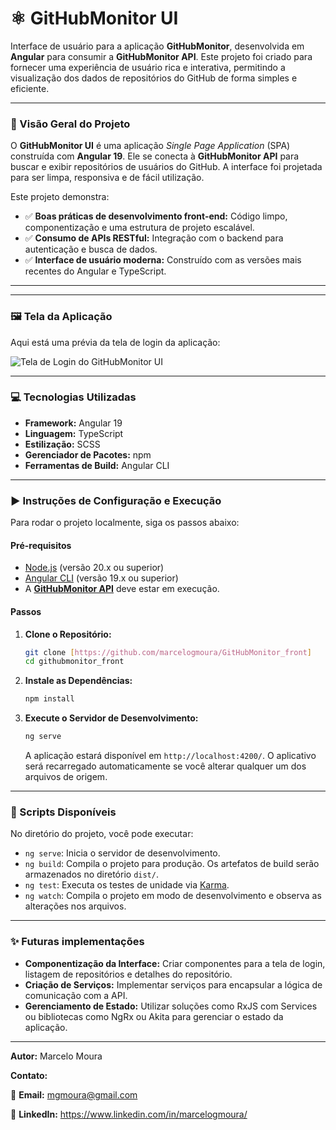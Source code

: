 # ⚛️ GitHubMonitor UI

Interface de usuário para a aplicação **GitHubMonitor**, desenvolvida em **Angular** para consumir a **GitHubMonitor API**. Este projeto foi criado para fornecer uma experiência de usuário rica e interativa, permitindo a visualização dos dados de repositórios do GitHub de forma simples e eficiente.

---

### 📝 Visão Geral do Projeto

O **GitHubMonitor UI** é uma aplicação _Single Page Application_ (SPA) construída com **Angular 19**. Ele se conecta à **GitHubMonitor API** para buscar e exibir repositórios de usuários do GitHub. A interface foi projetada para ser limpa, responsiva e de fácil utilização.

Este projeto demonstra:

* ✅ **Boas práticas de desenvolvimento front-end:** Código limpo, componentização e uma estrutura de projeto escalável.
* ✅ **Consumo de APIs RESTful:** Integração com o backend para autenticação e busca de dados.
* ✅ **Interface de usuário moderna:** Construído com as versões mais recentes do Angular e TypeScript.

---

---

### 🖼️ Tela da Aplicação

Aqui está uma prévia da tela de login da aplicação:

![Tela de Login do GitHubMonitor UI](https://i.postimg.cc/dtQT1xB4/Screenshot-13.jpg)

---


### 💻 Tecnologias Utilizadas

* **Framework:** Angular 19
* **Linguagem:** TypeScript
* **Estilização:** SCSS
* **Gerenciador de Pacotes:** npm
* **Ferramentas de Build:** Angular CLI

---

### ▶️ Instruções de Configuração e Execução

Para rodar o projeto localmente, siga os passos abaixo:

#### Pré-requisitos

* [Node.js](https://nodejs.org/) (versão 20.x ou superior)
* [Angular CLI](https://angular.io/cli) (versão 19.x ou superior)
* A **[GitHubMonitor API](https://github.com/marcelogmoura/GitHubMonitor.API)** deve estar em execução.

#### Passos

1.  **Clone o Repositório:**

    ```bash
    git clone [https://github.com/marcelogmoura/GitHubMonitor_front]
    cd githubmonitor_front
    ```

2.  **Instale as Dependências:**

    ```bash
    npm install
    ```

3.  **Execute o Servidor de Desenvolvimento:**

    ```bash
    ng serve
    ```

    A aplicação estará disponível em `http://localhost:4200/`. O aplicativo será recarregado automaticamente se você alterar qualquer um dos arquivos de origem.

---

### 📜 Scripts Disponíveis

No diretório do projeto, você pode executar:

* `ng serve`: Inicia o servidor de desenvolvimento.
* `ng build`: Compila o projeto para produção. Os artefatos de build serão armazenados no diretório `dist/`.
* `ng test`: Executa os testes de unidade via [Karma](https://karma-runner.github.io).
* `ng watch`: Compila o projeto em modo de desenvolvimento e observa as alterações nos arquivos.

---

### ✨ Futuras implementações

* **Componentização da Interface:** Criar componentes para a tela de login, listagem de repositórios e detalhes do repositório.
* **Criação de Serviços:** Implementar serviços para encapsular a lógica de comunicação com a API.
* **Gerenciamento de Estado:** Utilizar soluções como RxJS com Services ou bibliotecas como NgRx ou Akita para gerenciar o estado da aplicação.

---

**Autor:** Marcelo Moura

**Contato:**

📧 **Email:** mgmoura@gmail.com

🔗 **LinkedIn:** https://www.linkedin.com/in/marcelogmoura/